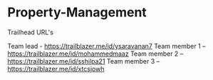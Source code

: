 # Property-Management

Trailhead URL's

Team lead - https://trailblazer.me/id/ysaravanan7
Team member 1 –https://trailblazer.me/id/mohammedmaaz
Team member 2 –https://trailblazer.me/id/sshilpa21 
Team member 3 –https://trailblazer.me/id/xtcsjowh 
